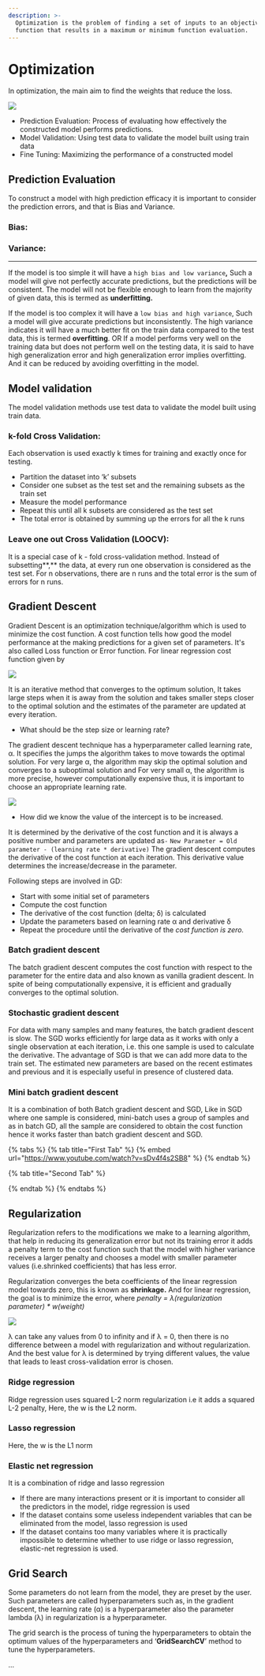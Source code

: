 ```yaml
---
description: >-
  Optimization is the problem of finding a set of inputs to an objective
  function that results in a maximum or minimum function evaluation.
---
```


# Optimization

In optimization, the main aim to find the weights that reduce the loss. &#x20;

![](<../../.gitbook/assets/image (61).png>)

* Prediction Evaluation: Process of evaluating how effectively the constructed model performs predictions.&#x20;
* Model Validation: Using test data to validate the model built using train data
* Fine Tuning: Maximizing the performance of a constructed model

## Prediction Evaluation

To construct a model with high prediction efficacy it is important to consider the prediction errors, and that is Bias and Variance.&#x20;

### **Bias:**

### **Variance:**

****

If the model is too simple it will have a `high bias and low variance`**,** Such a model will give not perfectly accurate predictions, but the predictions will be consistent. The model will not be flexible enough to learn from the majority of given data, this is termed as **underfitting.**

If the model is too complex it will have a `low bias and high variance`, Such a model will give accurate predictions but inconsistently. The high variance indicates it will have a much better fit on the train data compared to the test data, this is termed **overfitting**. OR If a model performs very well on the training data but does not perform well on the testing data, it is said to have high generalization error and high generalization error implies overfitting. And it can be reduced by avoiding overfitting in the model.&#x20;

## Model validation

The model validation methods use test data to validate the model built using train data.

### **k-fold Cross Validation:**&#x20;

Each observation is used exactly k times for training and exactly once for testing.

* Partition the dataset into ‘k’ subsets
* Consider one subset as the test set and the remaining subsets as the train set
* Measure the model performance
* Repeat this until all k subsets are considered as the test set
* The total error is obtained by summing up the errors for all the k runs

### **Leave one out Cross Validation (LOOCV):**&#x20;

It is a special case of k - fold cross-validation method. Instead of subsetting**,** the data, at every run one observation is considered as the test set. For n observations, there are n runs and the total error is the sum of errors for n runs.&#x20;

## Gradient Descent

Gradient Descent is an optimization technique/algorithm which is used to minimize the cost function. A cost function tells how good the model performance at the making predictions for a given set of parameters. It's also called Loss function or Error function. For linear regression cost function given by

![](<../../.gitbook/assets/image (17).png>)

It is an iterative method that converges to the optimum solution, It takes large steps when it is away from the solution and takes smaller steps closer to the optimal solution and the estimates of the parameter are updated at every iteration.

* What should be the step size or learning rate?

The gradient descent technique has a hyperparameter called learning rate, α. It specifies the jumps the algorithm takes to move towards the optimal solution. For very large α, the algorithm may skip the optimal solution and converges to a suboptimal solution and For very small α, the algorithm is more precise, however computationally expensive thus, it is important to choose an appropriate learning rate.

![](<../../.gitbook/assets/image (18).png>)

* How did we know the value of the intercept is to be increased.

It is determined by the derivative of the cost function and it is always a positive number and parameters are updated as`-` `New Parameter = Old parameter - (learning rate * derivative)` The gradient descent computes the derivative of the cost function at each iteration. This derivative value determines the increase/decrease in the parameter.&#x20;

Following steps are involved in GD:

* Start with some initial set of parameters
* Compute the cost function
* The derivative of the cost function (delta; δ) is calculated
* Update the parameters based on learning rate α and derivative δ
* Repeat the procedure until the derivative of the _cost function is zero._

### Batch gradient descent

The batch gradient descent computes the cost function with respect to the parameter for the entire data and also known as vanilla gradient descent. In spite of being computationally expensive, it is efficient and gradually converges to the optimal solution.&#x20;

### Stochastic gradient descent

For data with many samples and many features, the batch gradient descent is slow. The SGD works efficiently for large data as it works with only a single observation at each iteration, i.e. this one sample is used to calculate the derivative. The advantage of SGD is that we can add more data to the train set. The estimated new parameters are based on the recent estimates and previous and it is especially useful in presence of clustered data.

### Mini batch gradient descent

It is a combination of both Batch gradient descent and SGD, Like in SGD where one sample is considered, mini-batch uses a group of samples and as in batch GD, all the sample are considered to obtain the cost function hence it works faster than batch gradient descent and SGD.



{% tabs %}
{% tab title="First Tab" %}
{% embed url="https://www.youtube.com/watch?v=sDv4f4s2SB8" %}
{% endtab %}

{% tab title="Second Tab" %}

{% endtab %}
{% endtabs %}

## Regularization

Regularization refers to the modifications we make to a learning algorithm, that help in reducing its generalization error but not its training error it adds a penalty term to the cost function such that the model with higher variance receives a larger penalty and chooses a model with smaller parameter values (i.e.shrinked coefficients) that has less error.

Regularization converges the beta coefficients of the linear regression model towards zero, this is known as **shrinkage.** And for linear regression, the goal is to minimize the error, where _penalty = λ(regularization parameter) \* w(weight)_&#x20;

![](<../../.gitbook/assets/image (19).png>)

λ can take any values from 0 to infinity and if λ = 0, then there is no difference between a model with regularization and without regularization. And the best value for λ is determined by trying different values, the value that leads to least cross-validation error is chosen.

### Ridge regression

Ridge regression uses squared L-2 norm regularization i.e it adds a squared L-2 penalty, Here, the w is the L2 norm.&#x20;

### Lasso regression

Here, the w is the L1 norm

### Elastic net regression

It is a combination of ridge and lasso regression

* If there are many interactions present or it is important to consider all the predictors in the model, ridge regression is used&#x20;
* If the dataset contains some useless independent variables that can be eliminated from the model, lasso regression is used&#x20;
* If the dataset contains too many variables where it is practically impossible to determine whether to use ridge or lasso regression, elastic-net regression is used.

## Grid Search

Some parameters do not learn from the model, they are preset by the user. Such parameters are called hyperparameters such as, in the gradient descent, the learning rate (α) is a hyperparameter also the parameter lambda (λ) in regularization is a hyperparameter.

The grid search is the process of tuning the hyperparameters to obtain the optimum values of the hyperparameters and ‘**GridSearchCV**’ method to tune the hyperparameters.

...&#x20;
